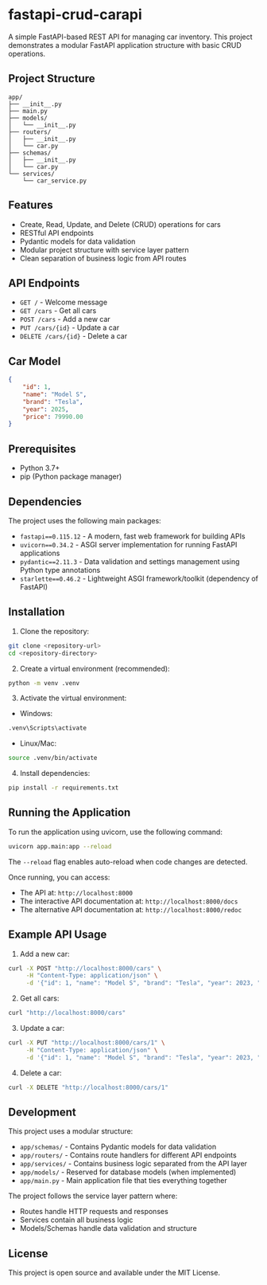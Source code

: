 # fastapi-crud-carapi

A simple FastAPI-based REST API for managing car inventory. This project demonstrates a modular FastAPI application structure with basic CRUD operations.

## Project Structure

```
app/
├── __init__.py
├── main.py
├── models/
│   └── __init__.py
├── routers/
│   ├── __init__.py
│   └── car.py
├── schemas/
│   ├── __init__.py
│   └── car.py
└── services/
    └── car_service.py
```

## Features

- Create, Read, Update, and Delete (CRUD) operations for cars
- RESTful API endpoints
- Pydantic models for data validation
- Modular project structure with service layer pattern
- Clean separation of business logic from API routes

## API Endpoints

- `GET /` - Welcome message
- `GET /cars` - Get all cars
- `POST /cars` - Add a new car
- `PUT /cars/{id}` - Update a car
- `DELETE /cars/{id}` - Delete a car

## Car Model

```json
{
    "id": 1,
    "name": "Model S",
    "brand": "Tesla",
    "year": 2025,
    "price": 79990.00
}
```

## Prerequisites

- Python 3.7+
- pip (Python package manager)

## Dependencies

The project uses the following main packages:

- `fastapi==0.115.12` - A modern, fast web framework for building APIs
- `uvicorn==0.34.2` - ASGI server implementation for running FastAPI applications
- `pydantic==2.11.3` - Data validation and settings management using Python type annotations
- `starlette==0.46.2` - Lightweight ASGI framework/toolkit (dependency of FastAPI)

## Installation

1. Clone the repository:
```bash
git clone <repository-url>
cd <repository-directory>
```

2. Create a virtual environment (recommended):
```bash
python -m venv .venv
```

3. Activate the virtual environment:
- Windows:
```bash
.venv\Scripts\activate
```
- Linux/Mac:
```bash
source .venv/bin/activate
```

4. Install dependencies:
```bash
pip install -r requirements.txt
```

## Running the Application

To run the application using uvicorn, use the following command:

```bash
uvicorn app.main:app --reload
```

The `--reload` flag enables auto-reload when code changes are detected.

Once running, you can access:
- The API at: `http://localhost:8000`
- The interactive API documentation at: `http://localhost:8000/docs`
- The alternative API documentation at: `http://localhost:8000/redoc`

## Example API Usage

1. Add a new car:
```bash
curl -X POST "http://localhost:8000/cars" \
     -H "Content-Type: application/json" \
     -d '{"id": 1, "name": "Model S", "brand": "Tesla", "year": 2023, "price": 79990.00}'
```

2. Get all cars:
```bash
curl "http://localhost:8000/cars"
```

3. Update a car:
```bash
curl -X PUT "http://localhost:8000/cars/1" \
     -H "Content-Type: application/json" \
     -d '{"id": 1, "name": "Model S", "brand": "Tesla", "year": 2023, "price": 84990.00}'
```

4. Delete a car:
```bash
curl -X DELETE "http://localhost:8000/cars/1"
```

## Development

This project uses a modular structure:
- `app/schemas/` - Contains Pydantic models for data validation
- `app/routers/` - Contains route handlers for different API endpoints
- `app/services/` - Contains business logic separated from the API layer
- `app/models/` - Reserved for database models (when implemented)
- `app/main.py` - Main application file that ties everything together

The project follows the service layer pattern where:
- Routes handle HTTP requests and responses
- Services contain all business logic
- Models/Schemas handle data validation and structure

## License

This project is open source and available under the MIT License. 